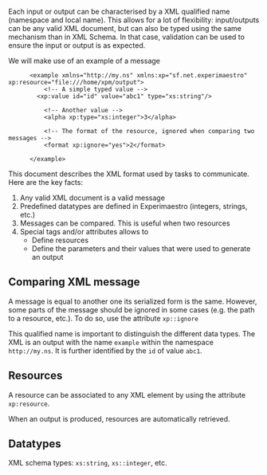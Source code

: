 <head>
<title>XML Input/Output format</title>
</head>

Each input or output can be characterised by a XML qualified name (namespace and local name).
This allows for a lot of flexibility: input/outputs can be any valid XML document, but can also be typed using the same mechanism than in XML Schema. In that case, validation can be used to ensure the input or output is as expected.

  We will make use of an example of a message

          <example xmlns="http://my.ns" xmlns:xp="sf.net.experimaestro" xp:resource="file:///home/xpm/output">
              <!-- A simple typed value -->
          	<xp:value id="id" value="abc1" type="xs:string"/>

              <!-- Another value -->
              <alpha xp:type="xs:integer">3</alpha>

              <!-- The format of the resource, ignored when comparing two messages -->
              <format xp:ignore="yes">2</format>

          </example>

  This document describes the XML format used by tasks to communicate. Here are the
  key facts:
  
  1. Any valid XML document is a valid message
  1. Predefined datatypes are defined in Experimaestro (integers, strings, etc.)
  1. Messages can be compared. This is useful when two resources
  1. Special tags and/or attributes allows to
      * Define resources
      * Define the parameters and their values that were used to generate an output


## Comparing XML message

  A message is equal to another one its serialized form is the same. However,
  some parts of the message should be ignored in some cases (e.g. the path to a resource, etc.).
  To do so, use the attribute `xp::ignore`

  This qualified name is important to distinguish the different data types.
  The XML is an output with the name `example` within the namespace `http://my.ns`.
  It is further identified by the `id` of value `abc1`.


## Resources

A resource can be associated to any XML element by using the attribute
     `xp:resource`.

When an output is produced, resources are automatically retrieved.

## Datatypes

  XML schema types: `xs:string`, `xs::integer`, etc.
      

